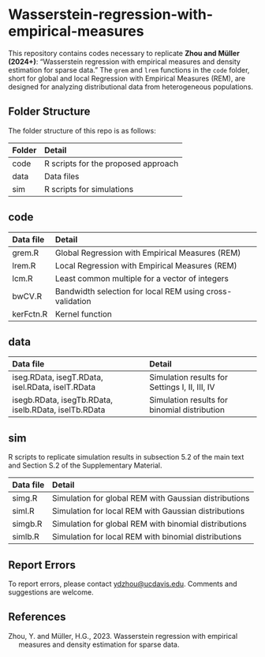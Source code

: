 # Wasserstein-regression-with-empirical-measures

This repository contains codes necessary to replicate **Zhou and Müller (2024+)**: “Wasserstein regression with empirical measures and density estimation for sparse data.” The `grem` and `lrem` functions in the `code` folder, short for global and local Regression with Empirical Measures (REM), are designed for analyzing distributional data from heterogeneous populations.

## Folder Structure

The folder structure of this repo is as follows:

| Folder      | Detail                                                                                                    |
|:------------|:----------------------------------------------------------------------------------------------------------|
| code        | R scripts for the proposed approach                                                                       |
| data        | Data files                                                                                                |
| sim         | R scripts for simulations                                                                                 |

## code

| Data file | Detail                                                   |
|:----------|:---------------------------------------------------------|
| grem.R    | Global Regression with Empirical Measures (REM)          |
| lrem.R    | Local Regression with Empirical Measures (REM)           |
| lcm.R     | Least common multiple for a vector of integers           |
| bwCV.R    | Bandwidth selection for local REM using cross-validation |
| kerFctn.R | Kernel function                                          |

## data

| Data file                                            | Detail                                         |
|:-----------------------------------------------------|:-----------------------------------------------|
| iseg.RData, isegT.RData, isel.RData, iselT.RData     | Simulation results for Settings I, II, III, IV |
| isegb.RData, isegTb.RData, iselb.RData, iselTb.RData | Simulation results for binomial distribution   |

## sim

R scripts to replicate simulation results in subsection 5.2 of the main text and Section S.2 of the Supplementary Material.

| Data file | Detail                                                |
|:----------|:------------------------------------------------------|
| simg.R    | Simulation for global REM with Gaussian distributions |
| siml.R    | Simulation for local REM with Gaussian distributions  |
| simgb.R   | Simulation for global REM with binomial distributions |
| simlb.R   | Simulation for local REM with binomial distributions  |

## Report Errors

To report errors, please contact <ydzhou@ucdavis.edu>. Comments and suggestions are welcome.

## References

<div id="refs" class="references csl-bib-body hanging-indent"
entry-spacing="0">

<div id="ref-imbensxu" class="csl-entry">

Zhou, Y. and Müller, H.G., 2023. Wasserstein regression with empirical measures and density estimation for sparse data.

</div>
